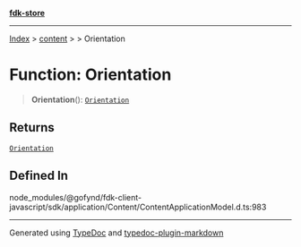 [**fdk-store**](../../../README.md)
***

[Index](../../../API.md) > [content](../../README.md) > [<internal>](../README.md) > Orientation

# Function: Orientation

> **Orientation**(): [`Orientation`](../type-aliases/type-alias.Orientation.md)

## Returns

[`Orientation`](../type-aliases/type-alias.Orientation.md)

## Defined In

node\_modules/@gofynd/fdk-client-javascript/sdk/application/Content/ContentApplicationModel.d.ts:983

***
Generated using [TypeDoc](https://typedoc.org/) and [typedoc-plugin-markdown](https://www.npmjs.com/package/typedoc-plugin-markdown)
